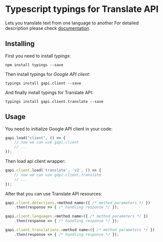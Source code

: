 # Typescript typings for Translate API
Lets you translate text from one language to another
For detailed description please check [documentation](https://developers.google.com/translate/v2/using_rest).

## Installing

First you need to install *typings*:
```
npm install typings --save 
```

Then install typings for *Google API client*:
```
typings install gapi.client --save 
```

And finally install typings for Translate API:
```
typings install gapi.client.translate --save 
```

## Usage

You need to initialize Google API client in your code:
```typescript
gapi.load("client", () => { 
    // now we can use gapi.client
    // ... 
});
```

Then load api client wrapper:
```typescript
gapi.client.load('translate', 'v2', () => {
    // now we can use gapi.client.translate
    // ... 
});
```



After that you can use Translate API resources:

```typescript
gapi.client.detections.<method name>({ /* method parameters */ })
    .then(response => { /* handling response */ });

gapi.client.languages.<method name>({ /* method parameters */ })
    .then(response => { /* handling response */ });

gapi.client.translations.<method name>({ /* method parameters */ })
    .then(response => { /* handling response */ });
```